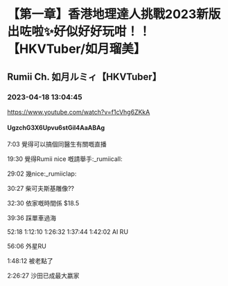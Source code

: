 # 【第一章】香港地理達人挑戰2023新版出咗啦✨好似好好玩咁！！【HKVTuber/如月瑠美】

## Rumii Ch. 如月ルミィ【HKVTuber】

### 2023-04-18 13:04:45

https://www.youtube.com/watch?v=f1cVhg6ZKkA

#### UgzchG3X6Upvu6stGil4AaABAg

7:03 覺得可以搞個同醫生有關嘅直播

19:30 覺得Rumii nice 嘅請舉手:_rumiicall:

29:02 幾nice:_rumiiclap:  

30:27 柴可夫斯基雕像??

32:30 依家嘅時間係 $18.5

39:36 踩單車過海

52:18 1:12:10 1:26:32 1:37:44 1:42:02 AI RU

56:06 外星RU

1:48:12 被老點了

2:26:27 沙田已成最大嬴家


